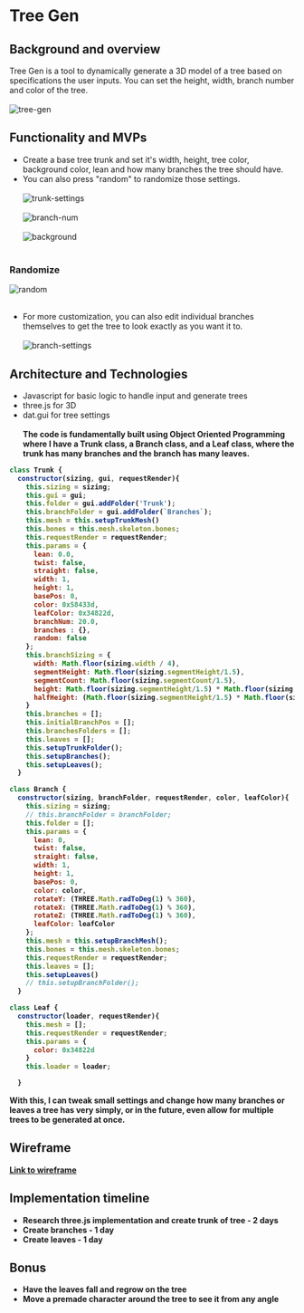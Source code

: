 # Tree Gen
## Background and overview
 Tree Gen is a tool to dynamically generate a 3D model of a tree based on specifications the user inputs. 
 You can set the height, width, branch number and color of the tree.
<br></br>
![tree-gen](/src/images//treegen.png)


 ## Functionality and MVPs
 * Create a base tree trunk and set it's width, height, tree color, background color, lean and how many branches the tree should have. 
 * You can also press "random" to randomize those settings.
<br></br>
![trunk-settings](/src/images/trunk-settings.gif)
<br></br>
![branch-num](/src/images/branch-num.gif)
<br></br>
![background](/src/images/background.gif)
<br></br>
 ### Randomize
![random](/src/images/random.gif)
<br></br>
 * For more customization, you can also edit individual branches themselves to get the tree to look exactly as you want it to.
<br></br>
![branch-settings](/src/images/branch-settings.gif)
 
 ## Architecture and Technologies
 * Javascript for basic logic to handle input and generate trees
 * three.js for 3D
 * dat.gui for tree settings
<b></br>
<b></br>
The code is fundamentally built using Object Oriented Programming where I have a Trunk class, a Branch class, and a Leaf class, where the trunk has many branches and the branch has many leaves.
``` Javascript
class Trunk {
  constructor(sizing, gui, requestRender){
    this.sizing = sizing;
    this.gui = gui;
    this.folder = gui.addFolder('Trunk');
    this.branchFolder = gui.addFolder(`Branches`);
    this.mesh = this.setupTrunkMesh()
    this.bones = this.mesh.skeleton.bones;
    this.requestRender = requestRender;
    this.params = {
      lean: 0.0,
      twist: false,
      straight: false,
      width: 1,
      height: 1,
      basePos: 0,
      color: 0x58433d,
      leafColor: 0x34822d,
      branchNum: 20.0,
      branches : {},
      random: false
    };
    this.branchSizing = {
      width: Math.floor(sizing.width / 4),
      segmentHeight: Math.floor(sizing.segmentHeight/1.5), 
      segmentCount: Math.floor(sizing.segmentCount/1.5),
      height: Math.floor(sizing.segmentHeight/1.5) * Math.floor(sizing.segmentCount/1.5),
      halfHeight: (Math.floor(sizing.segmentHeight/1.5) * Math.floor(sizing.segmentCount/1.5)) / 2,
    }
    this.branches = [];
    this.initialBranchPos = [];
    this.branchesFolders = [];
    this.leaves = [];
    this.setupTrunkFolder();
    this.setupBranches();
    this.setupLeaves();
  }

```
``` Javascript
class Branch {
  constructor(sizing, branchFolder, requestRender, color, leafColor){
    this.sizing = sizing;
    // this.branchFolder = branchFolder;
    this.folder = [];
    this.params = {
      lean: 0,
      twist: false,
      straight: false,
      width: 1,
      height: 1,
      basePos: 0,
      color: color,
      rotateY: (THREE.Math.radToDeg(1) % 360),
      rotateX: (THREE.Math.radToDeg(1) % 360),
      rotateZ: (THREE.Math.radToDeg(1) % 360),
      leafColor: leafColor
    };
    this.mesh = this.setupBranchMesh();
    this.bones = this.mesh.skeleton.bones;
    this.requestRender = requestRender;
    this.leaves = [];
    this.setupLeaves()
    // this.setupBranchFolder();
  }

```
``` Javascript
class Leaf {
  constructor(loader, requestRender){
    this.mesh = [];
    this.requestRender = requestRender;
    this.params = {
      color: 0x34822d
    }
    this.loader = loader;

  }

```
With this, I can tweak small settings and change how many branches or leaves a tree has very simply, or in the future, even allow for multiple trees to be generated at once.
## Wireframe
[Link to wireframe](https://wireframe.cc/pro/pp/04a36346e446595)
 
 ## Implementation timeline
 * Research three.js implementation and create trunk of tree - 2 days
 * Create branches - 1 day
 * Create leaves - 1 day

## Bonus
* Have the leaves fall and regrow on the tree
* Move a premade character around the tree to see it from any angle
